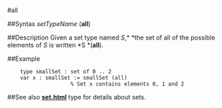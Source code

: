 
#all

##Syntax
*setTypeName* (**all**)

##Description
Given a set type named *S*,* *the set of all of the possible elements of *S* is written *S *(**all**).

##Example

        type smallSet : set of 0 .. 2
        var x : smallSet := smallSet (all)
                        % Set x contains elements 0, 1 and 2
##See also
**[set.html](set)** type for details about sets.
